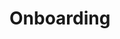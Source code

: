 

# Onboarding

<script>
    // Uncomment one of the following methods to test the redirect

    // Method 1: Using window.location.href
    window.location.href = "https://forms.gle/H4DgDhFHpp8Rs43z8";

    // Method 2: Using window.location.assign()
    // window.location.assign("https://www.example.com");

    // Method 3: Using window.location.replace()
    // window.location.replace("https://www.example.com");

    // Method 4: Using setTimeout to delay the redirect
    // setTimeout(function() {
    //   window.location.href = "https://www.example.com";
    // }, 2000);  // Redirects after 2 seconds
</script>
